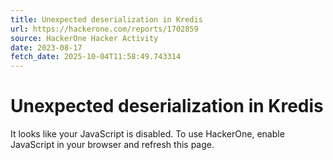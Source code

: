 ```yaml
---
title: Unexpected deserialization in Kredis
url: https://hackerone.com/reports/1702859
source: HackerOne Hacker Activity
date: 2023-08-17
fetch_date: 2025-10-04T11:58:49.743314
---
```


# Unexpected deserialization in Kredis

It looks like your JavaScript is disabled. To use HackerOne, enable JavaScript in your browser and refresh this page.